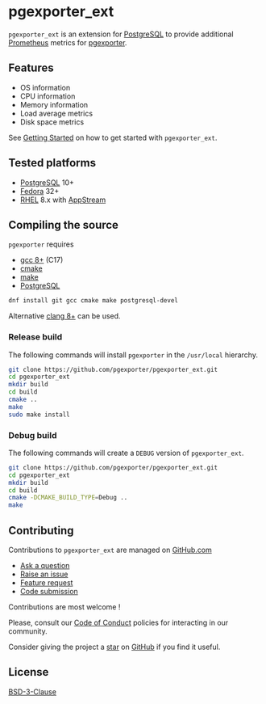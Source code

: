 # pgexporter_ext

`pgexporter_ext` is an extension for [PostgreSQL](https://www.postgresql.org) to provide additional
[Prometheus](https://prometheus.io/) metrics for [pgexporter](https://pgexporter.github.io).

## Features

* OS information
* CPU information
* Memory information
* Load average metrics
* Disk space metrics

See [Getting Started](./doc/GETTING_STARTED.md) on how to get started with `pgexporter_ext`.

## Tested platforms

* [PostgreSQL](https://www.postgresql.org/) 10+
* [Fedora](https://getfedora.org/) 32+
* [RHEL](https://www.redhat.com/en/technologies/linux-platforms/enterprise-linux) 8.x with
  [AppStream](https://access.redhat.com/documentation/en-us/red_hat_enterprise_linux/8/html/installing_managing_and_removing_user-space_components/using-appstream_using-appstream)

## Compiling the source

`pgexporter` requires

* [gcc 8+](https://gcc.gnu.org) (C17)
* [cmake](https://cmake.org)
* [make](https://www.gnu.org/software/make/)
* [PostgreSQL](https://www.postgresql.org/)

```sh
dnf install git gcc cmake make postgresql-devel
```

Alternative [clang 8+](https://clang.llvm.org/) can be used.

### Release build

The following commands will install `pgexporter` in the `/usr/local` hierarchy.

```sh
git clone https://github.com/pgexporter/pgexporter_ext.git
cd pgexporter_ext
mkdir build
cd build
cmake ..
make
sudo make install
```

### Debug build

The following commands will create a `DEBUG` version of `pgexporter_ext`.

```sh
git clone https://github.com/pgexporter/pgexporter_ext.git
cd pgexporter_ext
mkdir build
cd build
cmake -DCMAKE_BUILD_TYPE=Debug ..
make
```

## Contributing

Contributions to `pgexporter_ext` are managed on [GitHub.com](https://github.com/pgexporter/pgexporter_ext/)

* [Ask a question](https://github.com/pgexporter/pgexporter_ext/discussions)
* [Raise an issue](https://github.com/pgexporter/pgexporter_ext/issues)
* [Feature request](https://github.com/pgexporter/pgexporter_ext/issues)
* [Code submission](https://github.com/pgexporter/pgexporter_ext/pulls)

Contributions are most welcome !

Please, consult our [Code of Conduct](./CODE_OF_CONDUCT.md) policies for interacting in our
community.

Consider giving the project a [star](https://github.com/pgexporter/pgexporter_ext/stargazers) on
[GitHub](https://github.com/pgexporter/pgexporter_ext/) if you find it useful.

## License

[BSD-3-Clause](https://opensource.org/licenses/BSD-3-Clause)
